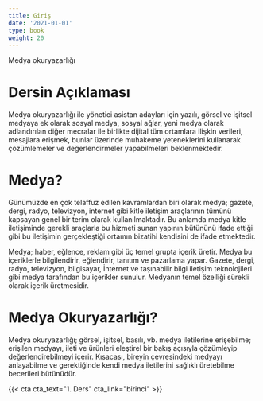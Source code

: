 ```yaml
---
title: Giriş
date: '2021-01-01'
type: book
weight: 20
---
```


Medya okuryazarlığı

<!--more-->

# Dersin Açıklaması

Medya okuryazarlığı ile yönetici asistan adayları için yazılı, görsel ve işitsel medyaya ek olarak sosyal medya, sosyal ağlar, yeni medya olarak adlandırılan diğer mecralar ile birlikte dijital tüm ortamlara ilişkin verileri, mesajlara erişmek, bunlar üzerinde muhakeme yeteneklerini kullanarak çözümlemeler ve değerlendirmeler yapabilmeleri beklenmektedir.

# Medya?

Günümüzde en çok telaffuz edilen kavramlardan biri olarak medya; gazete, dergi, radyo, televizyon, internet gibi kitle iletişim araçlarının tümünü kapsayan genel bir terim olarak kullanılmaktadır. Bu anlamda medya kitle iletişiminde gerekli araçlarla bu hizmeti sunan yapının bütününü ifade ettiği gibi bu iletişimin gerçekleştiği ortamın bizatihi kendisini de ifade etmektedir.

Medya; haber, eğlence, reklam gibi üç temel grupta içerik üretir. Medya bu içeriklerle bilgilendirir, eğlendirir, tanıtım ve pazarlama yapar. Gazete, dergi, radyo, televizyon, bilgisayar, İnternet ve taşınabilir bilgi iletişim teknolojileri gibi medya tarafından bu içerikler sunulur. Medyanın temel özelliği sürekli olarak içerik üretmesidir.

# Medya Okuryazarlığı?

Medya okuryazarlığı; görsel, işitsel, basılı, vb. medya iletilerine erişebilme; erişilen medyayı, ileti ve ürünleri eleştirel bir bakış açısıyla çözümleyip değerlendirebilmeyi içerir. Kısacası, bireyin çevresindeki medyayı anlayabilme ve gerektiğinde kendi medya iletilerini sağlıklı üretebilme becerileri bütünüdür.

{{< cta cta_text="1. Ders" cta_link="birinci" >}}







